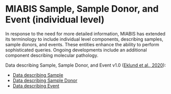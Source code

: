 # MIABIS Sample, Sample Donor, and Event (individual level)

In response to the need for more detailed information, MIABIS has extended its terminology to include individual level components, describing samples, sample donors, and events. These entities enhance the ability to perform sophisticated queries. Ongoing developments include an additional component describing molecular pathology.

Data describing Sample, Sample Donor, and Event v1.0 ([Eklund et al., 2020](https://doi.org/10.1089/bio.2019.0129)):
* [Data describing Sample](https://github.com/BBMRI-ERIC/miabis/blob/5a478a90ad31bc0164d76566ee3d948c76a925a6/Sample%2BSampleDonor%2BEvent/V1/Data-describing-Sample.md)
* [Data describing Sample Donor](https://github.com/BBMRI-ERIC/miabis/blob/5a478a90ad31bc0164d76566ee3d948c76a925a6/Sample%2BSampleDonor%2BEvent/V1/Data-describing-Sample-Donor.md)
* [Data describing Event](https://github.com/BBMRI-ERIC/miabis/blob/5a478a90ad31bc0164d76566ee3d948c76a925a6/Sample%2BSampleDonor%2BEvent/V1/Data-describing-Event.md)
